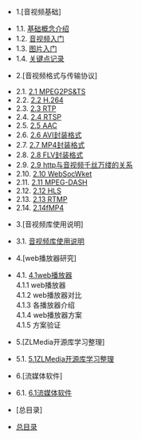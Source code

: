 * 1.[音视频基础]
 - 1.1. [基础概念介绍](1.1基础概念介绍.md)
 - 1.2. [音视频入门](1.2音视频入门.md)
 - 1.3. [图片入门](1.3图片入门.md)
 - 1.4. [关键点记录](1.4关键点记录.md)

* 2.[音视频格式与传输协议]
 - 2.1. [2.1 MPEG2PS&TS](2.1MPEG2PS&TS.md)
 - 2.2. [2.2 H.264](2.2H.264.md)
 - 2.3. [2.3 RTP](2.3RTP.md)
 - 2.4. [2.4 RTSP](2.4RTSP.md)
 - 2.5. [2.5 AAC](2.5AAC.md)
 - 2.6. [2.6 AVI封装格式](2.6AVI封装格式.md)
 - 2.7. [2.7 MP4封装格式](2.7MP4封装格式.md)
 - 2.8. [2.8 FLV封装格式](2.8FSLV封装格式.md)
 - 2.9. [2.9 http与音视频千丝万缕的关系](2.9http与音视频千丝万缕的关系.md)
 - 2.10. [2.10 WebSocWket](2.10websocket.md)
 - 2.11. [2.11 MPEG-DASH](2.11MPEG-DASH.md)
 - 2.12. [2.12 HLS](2.12HLS.md)
 - 2.13. [2.13 RTMP](2.13RTMP.md)
 - 2.14. [2.14fMP4](2.14fMP4.md)
 

* 3.[音视频库使用说明]
 - 3.1. [音视频库使用说明](3.1音视频库使用说明.md)

* 4.[web播放器研究]
 - 4.1. [4.1web播放器](4.1web播放器.md)  
     4.1.1 web播放器  
     4.1.2 web播放器对比  
     4.1.3 各播放器介绍  
     4.1.4 web播放器方案  
     4.1.5 方案验证  
      
* 5.[ZLMedia开源库学习整理]
 - 5.1. [5.1ZLMedia开源库学习整理](5.1ZLMedia开源库学习整理.md)

* 6.[流媒体软件]
 - 6.1. [6.1流媒体软件](6.1流媒体软件.md)

* [总目录]
 - [总目录](../总目录.md)